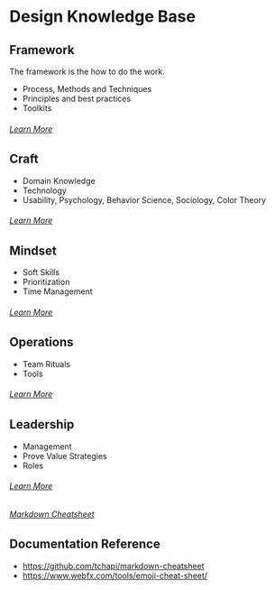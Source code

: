 # Design Knowledge Base

## Framework

The framework is the how to do the work.

- Process, Methods and Techniques
- Principles and best practices
- Toolkits

###### [Learn More](./1_Framework/)

## Craft


- Domain Knowledge
- Technology
- Usability, Psychology, Behavior Science, Sociology, Color Theory

###### [Learn More](../2_Craft/)

## Mindset

- Soft Skills
- Prioritization
- Time Management

###### [Learn More](../3_Mindset/)


## Operations

- Team Rituals
- Tools


###### [Learn More](../4_Operations/)

## Leadership

- Management
- Prove Value Strategies
- Roles

###### [Learn More](../5_Leadsership/)


###### [Markdown Cheatsheet]()


## Documentation Reference

- https://github.com/tchapi/markdown-cheatsheet
- https://www.webfx.com/tools/emoji-cheat-sheet/